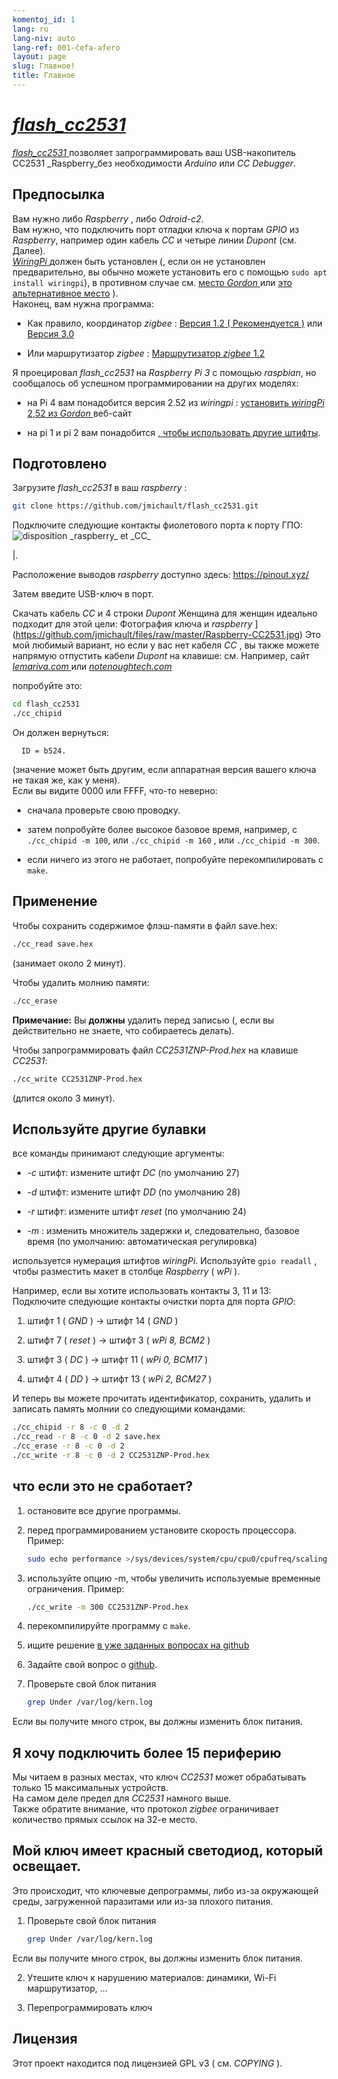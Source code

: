 ```yaml
---
komentoj_id: 1
lang: ru
lang-niv: auto
lang-ref: 001-ĉefa-afero
layout: page
slug: Главное!
title: Главное
---
```


# [ _flash\_cc2531_ ](https://github.com/jmichault/flash_cc2531)
 [ _flash\_cc2531_ ](https://github.com/jmichault/flash_cc2531) позволяет запрограммировать ваш USB-накопитель CC2531 _Raspberry_без необходимости _Arduino_ или _CC Debugger_.  

## Предпосылка
Вам нужно либо _Raspberry_ , либо _Odroid-c2_.  
Вам нужно, что подключить порт отладки ключа к портам _GPIO_ из _Raspberry_, например один кабель _CC_ и четыре линии _Dupont_ (см. Далее).   
[ _WiringPi_ ](http://wiringpi.com/) должен быть установлен \(, если он не установлен предварительно, вы обычно можете установить его с помощью `sudo apt install wiringpi`), в противном случае см. [место _Gordon_ ](http://wiringpi.com/) или [это альтернативное место](https://github.com/WiringPi/WiringPi) \).  
Наконец, вам нужна программа:

* Как правило, координатор  _zigbee_ :  [  Версия 1.2  ( Рекомендуется )](https://github.com/Koenkk/Z-Stack-firmware/raw/master/coordinator/Z-Stack_Home_1.2/bin/default/)  или  [ Версия 3.0 ](https://github.com/Koenkk/Z-Stack-firmware/tree/master/coordinator/Z-Stack_3.0.x/bin) 


* Или маршрутизатор _zigbee_ : [Маршрутизатор _zigbee_ 1.2](https://github.com/Koenkk/Z-Stack-firmware/tree/master/router/CC2531/bin)



Я проецировал _flash\_cc2531_ на _Raspberry Pi 3_ с помощью _raspbian_, но сообщалось об успешном программировании на других моделях:

 * на Pi 4 вам понадобится версия 2.52 из _wiringpi_ :  [установить _wiringPi_ 2,52 из _Gordon_ ](http://wiringpi.com/wiringpi-updated-to-2-52-for-the-raspberry-pi-4b/)веб-сайт


 * на pi 1 и pi 2 вам понадобится [, чтобы использовать другие штифты](#uzi_aliajn_pinglojn).



## Подготовлено

Загрузите _flash\_cc2531_ в ваш _raspberry_ :
```bash
git clone https://github.com/jmichault/flash_cc2531.git
```

Подключите следующие контакты фиолетового порта к порту ГПО:
![](/public/raspberry-cc.png "disposition _raspberry_ et _CC_") 

|.  

Расположение выводов _raspberry_ доступно здесь: <https://pinout.xyz/>


Затем введите USB-ключ в порт.  

Скачать кабель _CC_ и 4 строки _Dupont_ Женщина для женщин идеально подходит для этой цели:
Фотография ключа и _raspberry_ ](https://github.com/jmichault/files/raw/master/Raspberry-CC2531.jpg)
Это мой любимый вариант, но если у вас нет кабеля _CC_ , вы также можете напрямую отпустить кабели _Dupont_ на клавише: см. Например, сайт [ _lemariva.com_ ](https://lemariva.com/blog/2019/08/zigbee-flashing-cc2531-using-raspberry-pi-without-cc-debugger) или [ _notenoughtech.com_ ](https://notenoughtech.com/home-automation/flashing-cc2531-without-cc-debugger )


попробуйте это:
```bash
cd flash_cc2531
./cc_chipid
```
Он должен вернуться:
```
  ID = b524.
```
(значение может быть другим, если аппаратная версия вашего ключа не такая же, как у меня).  
Если вы видите 0000 или FFFF, что-то неверно: 

 * сначала проверьте свою проводку.


 * затем попробуйте более высокое базовое время, например, с `./cc_chipid -m 100`, или `./cc_chipid -m 160` , или `./cc_chipid -m 300`.


 * если ничего из этого не работает, попробуйте перекомпилировать с `make`.



## Применение
Чтобы сохранить содержимое флэш-памяти в файл save.hex:
```bash
./cc_read save.hex
```
(занимает около 2 минут).  

Чтобы удалить молнию памяти: 
```bash
./cc_erase
```
**Примечание:** Вы **должны** удалить перед записью (, если вы действительно не знаете, что собираетесь делать).

Чтобы запрограммировать файл _CC2531ZNP-Prod.hex_ на клавише _CC2531_:
```bash
./cc_write CC2531ZNP-Prod.hex
```
(длится около 3 минут).

<a id="uzi_aliajn_pinglojn"></a>

## Используйте другие булавки

все команды принимают следующие аргументы:

 * _-c_ штифт: измените штифт _DC_ (по умолчанию 27)


 * _-d_ штифт: измените штифт _DD_ (по умолчанию 28)


 * _-r_ штифт: измените штифт _reset_ (по умолчанию 24)


 * _-m_ : изменить множитель задержки и, следовательно, базовое время (по умолчанию: автоматическая регулировка)



используется нумерация штифтов _wiringPi_. Используйте `gpio readall` , чтобы разместить макет в столбце _Raspberry_ ( _wPi_ ).

Например, если вы хотите использовать контакты 3, 11 и 13:  
Подключите следующие контакты очистки порта для порта  _GPIO_: 

 1. штифт 1 ( _GND_ ) -> штифт 14 ( _GND_ )


 2. штифт 7 ( _reset_ ) -> штифт 3 ( _wPi 8, BCM2_ )


 3. штифт 3 ( _DC_ ) -> штифт 11 ( _wPi 0, BCM17_ )


 4. штифт 4 ( _DD_ ) -> штифт 13 ( _wPi 2, BCM27_ )



И теперь вы можете прочитать идентификатор, сохранить, удалить и записать память молнии со следующими командами:
```bash
./cc_chipid -r 8 -c 0 -d 2
./cc_read -r 8 -c 0 -d 2 save.hex
./cc_erase -r 8 -c 0 -d 2
./cc_write -r 8 -c 0 -d 2 CC2531ZNP-Prod.hex
```

## что если это не сработает?

1. остановите все другие программы.


2. перед программированием установите скорость процессора. Пример:



   ```bash
   sudo echo performance >/sys/devices/system/cpu/cpu0/cpufreq/scaling_governor
   ```
3. используйте опцию -m, чтобы увеличить используемые временные ограничения. Пример:



   ```bash
   ./cc_write -m 300 CC2531ZNP-Prod.hex
   ```
4. перекомпилируйте программу с `make`.



5. ищите решение [в уже заданных вопросах на github](https://github.com/jmichault/flash_cc2531/issues?q=is%3Aissue)



6. Задайте свой вопрос о [github](https://github.com/jmichault/flash_cc2531/issues/new/choose).



7. Проверьте свой блок питания 


    
   ```bash
   grep Under /var/log/kern.log
   ```
Если вы получите много строк, вы должны изменить блок питания.  

## Я хочу подключить более 15 периферию
Мы читаем в разных местах, что ключ _CC2531_ может обрабатывать только 15 максимальных устройств.   
На самом деле предел для _CC2531_ намного выше.   
Также обратите внимание, что протокол _zigbee_ ограничивает количество прямых ссылок на 32-е место.  

## Мой ключ имеет красный светодиод, который освещает.
Это происходит, что ключевые депрограммы, либо из-за окружающей среды, загруженной паразитами или из-за плохого питания.  

1. Проверьте свой блок питания 


    
   ```bash
   grep Under /var/log/kern.log
   ```
Если вы получите много строк, вы должны изменить блок питания.  

2. Утешите ключ к нарушению материалов: динамики, Wi-Fi маршрутизатор, ...



3. Перепрограммировать ключ


 


## Лицензия

Этот проект находится под лицензией GPL v3 ( см. _COPYING_ ).
